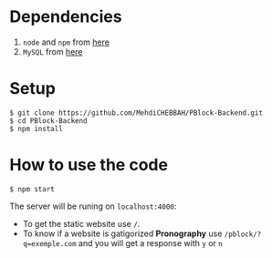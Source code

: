 # Dependencies
1. `node` and `npm` from [here](https://nodejs.org/en/)
2. `MySQL` from [here](https://dev.mysql.com/doc/refman/5.7/en/installing.html)

# Setup
```
$ git clone https://github.com/MehdiCHEBBAH/PBlock-Backend.git
$ cd PBlock-Backend
$ npm install
```

# How to use the code
```
$ npm start
```

The server will be runing on `localhost:4000`:
+ To get the static website use `/`.
+ To know if a website is gatigorized **Pronography** use `/pblock/?q=exemple.com` and you will get a response with `y` or `n`
